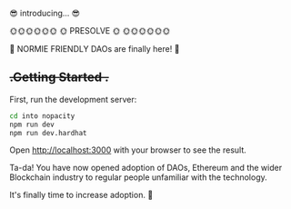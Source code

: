 😎 introducing... 😎

  🌞🌞🌞🌞🌞🌞
  🌞 PRESOLVE 🌞
  🌞🌞🌞🌞🌞🌞

🥳 NORMIE FRIENDLY DAOs are finally here! 🥳 

## ~~~~.Getting Started .~~~~

First, run the development server:

```bash
cd into nopacity
npm run dev
npm run dev.hardhat
```



Open [http://localhost:3000](http://localhost:3000) with your browser to see the result.

Ta-da! You have now opened adoption of DAOs, Ethereum and the wider Blockchain industry to regular people unfamiliar with the technology. 

It's finally time to increase adoption. 🌈
